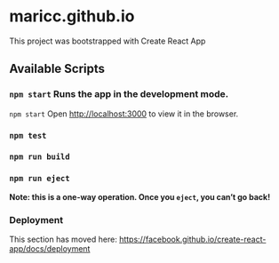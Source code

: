 # maricc.github.io

This project was bootstrapped with Create React App

## Available Scripts


### `npm start` Runs the app in the development mode.<br />

`npm start`
Open [http://localhost:3000](http://localhost:3000) to view it in the browser.


### `npm test`

### `npm run build`

### `npm run eject`

**Note: this is a one-way operation. Once you `eject`, you can’t go back!**

### Deployment

This section has moved here: https://facebook.github.io/create-react-app/docs/deployment

